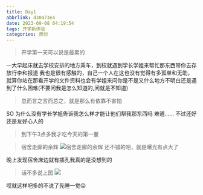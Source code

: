 ```yaml
---
title: Day1
abbrlink: d30473e4
date: 2023-09-08 04:19:54
tags: 开学新体验
categories: 原创
---
```

> 开学第一天可以说是最累的

一大早起床就去学校安排的地方乘车，到校就遇到学长学姐来帮忙那东西带你去存放行李和报道
我也是很有感触的，自己一个人在这也没有觉得有多孤单和无助，就算你站在那看开学的文件资料也会有学姐来问你是不是又什么地方不明白还是遇到了什么困难(不要问我是怎么知道的,问就是不知道)
> 总而言之言而总之，就是那么有依靠不害怕

SO 为什么没有学长学姐告诉我怎么样才能让他们帮我那东西吗 难道......
不过还好还是友好心人的
> 到下午3点多我才吃今天的第一餐

> 宿舍走廊的余辉
![宿舍走廊的余辉](https://cdn.jsdelivr.net/gh/HiPing-20/PIC/%E5%BE%AE%E4%BF%A1%E5%9B%BE%E7%89%87_20230909143345.jpg)
还不错的吧，就是曝光有点大了

晚上发现宿舍床边就有插孔我真的是没想到的
> 话不多说上图
![](https://cdn.jsdelivr.net/gh/HiPing-20/PIC/%E5%BE%AE%E4%BF%A1%E5%9B%BE%E7%89%87_20230909144221.jpg)

哎就这样吧多的不说了先睡一觉😜